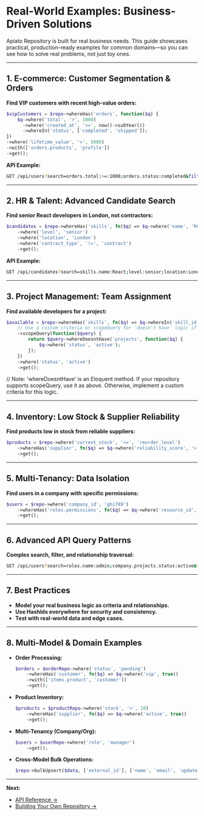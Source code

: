 # Real-World Examples: Business-Driven Solutions

Apiato Repository is built for real business needs. This guide showcases practical, production-ready examples for common domains—so you can see how to solve real problems, not just toy ones.

---

## 1. E-commerce: Customer Segmentation & Orders

**Find VIP customers with recent high-value orders:**
```php
$vipCustomers = $repo->whereHas('orders', function($q) {
    $q->where('total', '>', 1000)
      ->where('created_at', '>=', now()->subYear())
      ->whereIn('status', ['completed', 'shipped']);
})
->where('lifetime_value', '>', 5000)
->with(['orders.products', 'profile'])
->get();
```

**API Example:**
```bash
GET /api/users?search=orders.total:>=:1000;orders.status:completed&filter=lifetime_value:>=:5000&with=orders.products,profile
```

---

## 2. HR & Talent: Advanced Candidate Search

**Find senior React developers in London, not contractors:**
```php
$candidates = $repo->whereHas('skills', fn($q) => $q->where('name', 'React'))
    ->where('level', 'senior')
    ->where('location', 'London')
    ->where('contract_type', '!=', 'contract')
    ->get();
```

**API Example:**
```bash
GET /api/candidates?search=skills.name:React;level:senior;location:London;contract_type:not:contract
```

---

## 3. Project Management: Team Assignment

**Find available developers for a project:**
```php
$available = $repo->whereHas('skills', fn($q) => $q->whereIn('skill_id', $skillIds))
    // Use a custom criteria or scopeQuery for 'doesn't have' logic if needed
    ->scopeQuery(function($query) {
        return $query->whereDoesntHave('projects', function($q) {
            $q->where('status', 'active');
        });
    })
    ->where('status', 'active')
    ->get();
```
// Note: 'whereDoesntHave' is an Eloquent method. If your repository supports scopeQuery, use it as above. Otherwise, implement a custom criteria for this logic.

---

## 4. Inventory: Low Stock & Supplier Reliability

**Find products low in stock from reliable suppliers:**
```php
$products = $repo->where('current_stock', '<=', 'reorder_level')
    ->whereHas('supplier', fn($q) => $q->where('reliability_score', '>', 8))
    ->get();
```

---

## 5. Multi-Tenancy: Data Isolation

**Find users in a company with specific permissions:**
```php
$users = $repo->where('company_id', 'ghi789')
    ->whereHas('roles.permissions', fn($q) => $q->where('resource_id', 'jkl012')->where('action', 'read'))
    ->get();
```

---

## 6. Advanced API Query Patterns

**Complex search, filter, and relationship traversal:**
```bash
GET /api/users?search=roles.name:admin;company.projects.status:active&filter=status:active&with=roles,company.projects
```

---

## 7. Best Practices

- **Model your real business logic as criteria and relationships.**
- **Use HashIds everywhere for security and consistency.**
- **Test with real-world data and edge cases.**

---

## 8. Multi-Model & Domain Examples

- **Order Processing:**
  ```php
  $orders = $orderRepo->where('status', 'pending')
      ->whereHas('customer', fn($q) => $q->where('vip', true))
      ->with(['items.product', 'customer'])
      ->get();
  ```
- **Product Inventory:**
  ```php
  $products = $productRepo->where('stock', '<', 10)
      ->whereHas('supplier', fn($q) => $q->where('active', true))
      ->get();
  ```
- **Multi-Tenancy (Company/Org):**
  ```php
  $users = $userRepo->where('role', 'manager')
      ->get();
  ```
- **Cross-Model Bulk Operations:**
  ```php
  $repo->bulkUpsert($data, ['external_id'], ['name', 'email', 'updated_at']);
  ```

---

**Next:**
- [API Reference →](../reference/api-methods.md)
- [Building Your Own Repository →](../tutorials/building-user-repository.md)
